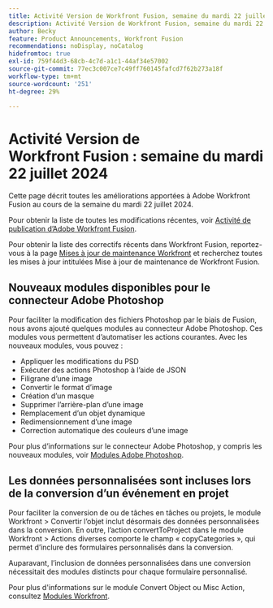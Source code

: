 ```yaml
---
title: Activité Version de Workfront Fusion, semaine du mardi 22 juillet 2024
description: Activité Version de Workfront Fusion, semaine du mardi 22 juillet 2024
author: Becky
feature: Product Announcements, Workfront Fusion
recommendations: noDisplay, noCatalog
hidefromtoc: true
exl-id: 759f44d3-68cb-4c7d-a1c1-44af34e57002
source-git-commit: 77ec3c007ce7c49ff760145fafcd7f62b273a18f
workflow-type: tm+mt
source-wordcount: '251'
ht-degree: 29%

---
```


# Activité Version de Workfront Fusion : semaine du mardi 22 juillet 2024

Cette page décrit toutes les améliorations apportées à Adobe Workfront Fusion au cours de la semaine du mardi 22 juillet 2024.

Pour obtenir la liste de toutes les modifications récentes, voir [Activité de publication d’Adobe Workfront Fusion](/help/workfront-fusion/fusion-product-releases/fusion-release-activity.md).

Pour obtenir la liste des correctifs récents dans Workfront Fusion, reportez-vous à la page [Mises à jour de maintenance Workfront](https://experienceleague.adobe.com/docs/workfront-known-issues/releases/current-updates.html?lang=fr) et recherchez toutes les mises à jour intitulées Mise à jour de maintenance de Workfront Fusion.

## Nouveaux modules disponibles pour le connecteur Adobe Photoshop

Pour faciliter la modification des fichiers Photoshop par le biais de Fusion, nous avons ajouté quelques modules au connecteur Adobe Photoshop. Ces modules vous permettent d’automatiser les actions courantes. Avec les nouveaux modules, vous pouvez :

* Appliquer les modifications du PSD
* Exécuter des actions Photoshop à l’aide de JSON
* Filigrane d’une image
* Convertir le format d’image
* Création d’un masque
* Supprimer l’arrière-plan d’une image
* Remplacement d’un objet dynamique
* Redimensionnement d’une image
* Correction automatique des couleurs d’une image

Pour plus d’informations sur le connecteur Adobe Photoshop, y compris les nouveaux modules, voir [Modules Adobe Photoshop](/help/workfront-fusion/references/apps-and-modules/adobe-connectors/adobe-photoshop-modules.md).

## Les données personnalisées sont incluses lors de la conversion d’un événement en projet

Pour faciliter la conversion de ou de tâches en tâches ou projets, le module Workfront > Convertir l’objet inclut désormais des données personnalisées dans la conversion. En outre, l’action convertToProject dans le module Workfront > Actions diverses comporte le champ « copyCategories », qui permet d’inclure des formulaires personnalisés dans la conversion.

Auparavant, l’inclusion de données personnalisées dans une conversion nécessitait des modules distincts pour chaque formulaire personnalisé.

Pour plus d&#39;informations sur le module Convert Object ou Misc Action, consultez [Modules Workfront](/help/workfront-fusion/references/apps-and-modules/adobe-connectors/workfront-modules.md).
